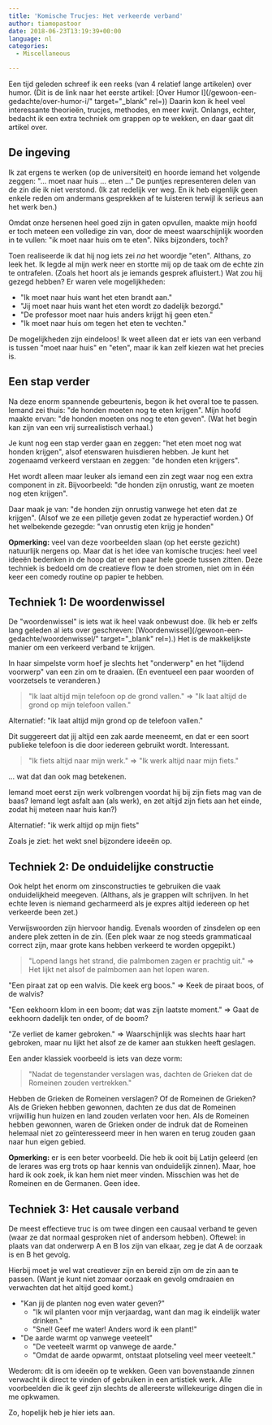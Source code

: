```yaml
---
title: 'Komische Trucjes: Het verkeerde verband'
author: tiamopastoor
date: 2018-06-23T13:19:39+00:00
language: nl
categories:
  - Miscellaneous

---
```

Een tijd geleden schreef ik een reeks (van 4 relatief lange artikelen) over humor. (Dit is de link naar het eerste artikel: [Over Humor I](/gewoon-een-gedachte/over-humor-i/" target="_blank" rel=)) Daarin kon ik heel veel interessante theorieën, trucjes, methodes, en meer kwijt. Onlangs, echter, bedacht ik een extra techniek om grappen op te wekken, en daar gaat dit artikel over.

## De ingeving

Ik zat ergens te werken (op de universiteit) en hoorde iemand het volgende zeggen: "... moet naar huis ... eten ..." De puntjes representeren delen van de zin die ik niet verstond. (Ik zat redelijk ver weg. En ik heb eigenlijk geen enkele reden om andermans gesprekken af te luisteren terwijl ik serieus aan het werk ben.)

Omdat onze hersenen heel goed zijn in gaten opvullen, maakte mijn hoofd er toch meteen een volledige zin van, door de meest waarschijnlijk woorden in te vullen: "ik moet naar huis om te eten". Niks bijzonders, toch?

Toen realiseerde ik dat hij nog iets zei _na_ het woordje "eten". Althans, zo leek het. Ik legde al mijn werk neer en stortte mij op de taak om de echte zin te ontrafelen. (Zoals het hoort als je iemands gesprek afluistert.) Wat zou hij gezegd hebben? Er waren vele mogelijkheden:


  * "Ik moet naar huis want het eten brandt aan."
  * "Jij moet naar huis want het eten wordt zo dadelijk bezorgd."
  * "De professor moet naar huis anders krijgt hij geen eten."
  * "Ik moet naar huis om tegen het eten te vechten."

De mogelijkheden zijn eindeloos! Ik weet alleen dat er iets van een verband is tussen "moet naar huis" en "eten", maar ik kan zelf kiezen wat het precies is.

## Een stap verder

Na deze enorm spannende gebeurtenis, begon ik het overal toe te passen. Iemand zei thuis: "de honden moeten nog te eten krijgen". Mijn hoofd maakte ervan: "de honden moeten ons nog te eten geven". (Wat het begin kan zijn van een vrij surrealistisch verhaal.)

Je kunt nog een stap verder gaan en zeggen: "het eten moet nog wat honden krijgen", alsof etenswaren huisdieren hebben. Je kunt het zogenaamd verkeerd verstaan en zeggen: "de honden eten krijgers".

Het wordt alleen maar leuker als iemand een zin zegt waar nog een extra component in zit. Bijvoorbeeld: "de honden zijn onrustig, want ze moeten nog eten krijgen".

Daar maak je van: "de honden zijn onrustig vanwege het eten dat ze krijgen". (Alsof we ze een pilletje geven zodat ze hyperactief worden.) Of het welbekende gezegde: "van onrustig eten krijg je honden"

**Opmerking:** veel van deze voorbeelden slaan (op het eerste gezicht) natuurlijk nergens op. Maar dat is het idee van komische trucjes: heel veel ideeën bedenken in de hoop dat er een paar hele goede tussen zitten. Deze techniek is bedoeld om de creatieve flow te doen stromen, niet om in één keer een comedy routine op papier te hebben.

## Techniek 1: De woordenwissel

De "woordenwissel" is iets wat ik heel vaak onbewust doe. (Ik heb er zelfs lang geleden al iets over geschreven: [Woordenwissel](/gewoon-een-gedachte/woordenwissel/" target="_blank" rel=).) Het is de makkelijkste manier om een verkeerd verband te krijgen.

In haar simpelste vorm hoef je slechts het "onderwerp" en het "lijdend voorwerp" van een zin om te draaien. (En eventueel een paar woorden of voorzetsels te veranderen.)

> "Ik laat altijd mijn telefoon op de grond vallen." => "Ik laat altijd de grond op mijn telefoon vallen."

Alternatief: "ik laat altijd mijn grond op de telefoon vallen."

Dit suggereert dat jij altijd een zak aarde meeneemt, en dat er een soort publieke telefoon is die door iedereen gebruikt wordt. Interessant.

> "Ik fiets altijd naar mijn werk." => "Ik werk altijd naar mijn fiets."

... wat dat dan ook mag betekenen. 

Iemand moet eerst zijn werk volbrengen voordat hij bij zijn fiets mag van de baas? Iemand legt asfalt aan (als werk), en zet altijd zijn fiets aan het einde, zodat hij meteen naar huis kan?)

Alternatief: "ik werk altijd op mijn fiets"

Zoals je ziet: het wekt snel bijzondere ideeën op.

## Techniek 2: De onduidelijke constructie

Ook helpt het enorm om zinsconstructies te gebruiken die vaak onduidelijkheid meegeven. (Althans, als je grappen wilt schrijven. In het echte leven is niemand gecharmeerd als je expres altijd iedereen op het verkeerde been zet.)

Verwijswoorden zijn hiervoor handig. Evenals woorden of zinsdelen op een andere plek zetten in de zin. (Een plek waar ze nog steeds grammaticaal correct zijn, maar grote kans hebben verkeerd te worden opgepikt.)

> "Lopend langs het strand, die palmbomen zagen er prachtig uit." => Het lijkt net alsof de palmbomen aan het lopen waren.

 "Een piraat zat op een walvis. Die keek erg boos." => Keek de piraat boos, of de walvis?

 "Een eekhoorn klom in een boom; dat was zijn laatste moment." => Gaat de eekhoorn dadelijk ten onder, of de boom?

 "Ze verliet de kamer gebroken." => Waarschijnlijk was slechts haar hart gebroken, maar nu lijkt het alsof ze de kamer aan stukken heeft geslagen.

Een ander klassiek voorbeeld is iets van deze vorm:

> "Nadat de tegenstander verslagen was, dachten de Grieken dat de Romeinen zouden vertrekken."

Hebben de Grieken de Romeinen verslagen? Of de Romeinen de Grieken? Als de Grieken hebben gewonnen, dachten ze dus dat de Romeinen vrijwillig hun huizen en land zouden verlaten voor hen. Als de Romeinen hebben gewonnen, waren de Grieken onder de indruk dat de Romeinen helemaal niet zo geïnteresseerd meer in hen waren en terug zouden gaan naar hun eigen gebied.

**Opmerking:** er is een beter voorbeeld. Die heb ik ooit bij Latijn geleerd (en de lerares was erg trots op haar kennis van onduidelijk zinnen). Maar, hoe hard ik ook zoek, ik kan hem niet meer vinden. Misschien was het de Romeinen en de Germanen. Geen idee.

## Techniek 3: Het causale verband

De meest effectieve truc is om twee dingen een causaal verband te geven (waar ze dat normaal gesproken niet of andersom hebben). Oftewel: in plaats van dat onderwerp A en B los zijn van elkaar, zeg je dat A de oorzaak is en B het gevolg.

Hierbij moet je wel wat creatiever zijn en bereid zijn om de zin aan te passen. (Want je kunt niet zomaar oorzaak en gevolg omdraaien en verwachten dat het altijd goed komt.)

  * "Kan jij de planten nog even water geven?" 
      * "Ik wil planten voor mijn verjaardag, want dan mag ik eindelijk water drinken."
      * "Snel! Geef me water! Anders word ik een plant!"
  * "De aarde warmt op vanwege veeteelt" 
      * "De veeteelt warmt op vanwege de aarde."
      * "Omdat de aarde opwarmt, ontstaat plotseling veel meer veeteelt."

Wederom: dit is om ideeën op te wekken. Geen van bovenstaande zinnen verwacht ik direct te vinden of gebruiken in een artistiek werk. Alle voorbeelden die ik geef zijn slechts de allereerste willekeurige dingen die in me opkwamen.

Zo, hopelijk heb je hier iets aan.